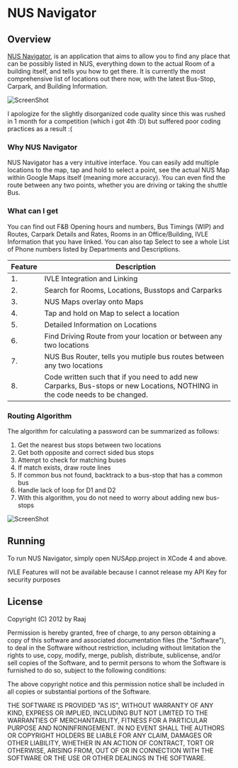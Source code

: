 # NUS Navigator #

## Overview ##

[NUS Navigator](https://www.facebook.com/NusNavigator), is an application that aims to allow you to find any place that can be possibly listed in NUS, everything  down to the actual Room of a building itself, and tells you how to get there. It is currently the most comprehensive list of locations out there now, with the latest Bus-Stop, Carpark, and Building Information.

![ScreenShot](http://www.a-iats.com/App/logo.jpg)

I apologize for the slightly disorganized code quality since this was rushed in 1 month for a competition (which i got 4th :D) but suffered poor coding practices as a result :(

### Why NUS Navigator ###

NUS Navigator has a very intuitive interface. You can easily add multiple locations to the map, tap and hold to select a point, see the actual NUS Map within Google Maps itself (meaning more accuracy). You can even find the route between any two points, whether you are driving or taking the shuttle Bus.

### What can I get ###

You can find out F&B Opening hours and numbers, Bus Timings (WIP) and Routes, Carpark Details and Rates, Rooms in an Office/Building, IVLE Information that you have linked. You can also tap Select to see a whole List of Phone numbers listed by Departments and Descriptions.

Feature    | Description
---------- | ----------- 
1. | IVLE Integration and Linking    
2. | Search for Rooms, Locations, Busstops and Carparks
3. | NUS Maps overlay onto Maps
4. | Tap and hold on Map to select a location
5. | Detailed Information on Locations
6. | Find Driving Route from your location or between any two locations
7. | NUS Bus Router, tells you mutiple bus routes between any two locations
8. | Code written such that if you need to add new Carparks, Bus-stops or new Locations, NOTHING in the code needs to be changed.

### Routing Algorithm ###

The algorithm for calculating a password can be summarized as follows:

1. Get the nearest bus stops between two locations
2. Get both opposite and correct sided bus stops
3. Attempt to check for matching buses
4. If match exists, draw route lines
5. If common bus not found, backtrack to a bus-stop that has a common bus
6. Handle lack of loop for D1 and D2
7. With this algorithm, you do not need to worry about adding new bus-stops

![ScreenShot](http://www.a-iats.com/App/finalogo.png)


## Running ##

To run NUS Navigator, simply open NUSApp.project in XCode 4 and above.

IVLE Features will not be available because I cannot release my API Key for security purposes


## License ##

Copyright (C) 2012 by Raaj

Permission is hereby granted, free of charge, to any person obtaining a copy of this software and associated documentation files (the "Software"), to deal in the Software without restriction, including without limitation the rights to use, copy, modify, merge, publish, distribute, sublicense, and/or sell copies of the Software, and to permit persons to whom the Software is furnished to do so, subject to the following conditions:

The above copyright notice and this permission notice shall be included in all copies or substantial portions of the Software.

THE SOFTWARE IS PROVIDED "AS IS", WITHOUT WARRANTY OF ANY KIND, EXPRESS OR IMPLIED, INCLUDING BUT NOT LIMITED TO THE WARRANTIES OF MERCHANTABILITY, FITNESS FOR A PARTICULAR PURPOSE AND NONINFRINGEMENT. IN NO EVENT SHALL THE AUTHORS OR COPYRIGHT HOLDERS BE LIABLE FOR ANY CLAIM, DAMAGES OR OTHER LIABILITY, WHETHER IN AN ACTION OF CONTRACT, TORT OR OTHERWISE, ARISING FROM, OUT OF OR IN CONNECTION WITH THE SOFTWARE OR THE USE OR OTHER DEALINGS IN THE SOFTWARE.

